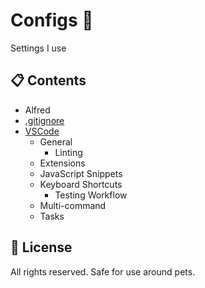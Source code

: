# Configs 🔧

Settings I use

## 📋 Contents

* Alfred
* [.gitignore](.gitignore)
* [VSCode](VSCode/)
  * General
    * Linting
  * Extensions
  * JavaScript Snippets
  * Keyboard Shortcuts
    * Testing Workflow
  * Multi-command
  * Tasks

## 📜 License

All rights reserved. Safe for use around pets.
